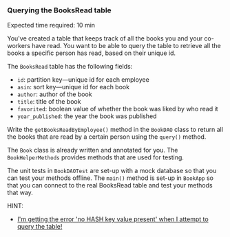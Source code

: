 ### Querying the BooksRead table

Expected time required: 10 min

You've created a table that keeps track of all the books you and your co-workers have read. You want to be able to
query the table to retrieve all the books a specific person has read, based on their unique id.

The `BooksRead` table has the following fields:

* `id`: partition key—unique id for each employee
* `asin`: sort key—unique id for each book
* `author`: author of the book
* `title`: title of the book
* `favorited`: boolean value of whether the book was liked by who read it
* `year_published`: the year the book was published

Write the `getBooksReadByEmployee()` method in the `BookDAO` class to return all the books that are read by a certain 
person using the `query()` method.

The `Book` class is already written and annotated for you. The `BookHelperMethods` provides methods that are used for
testing. 

The unit tests in `BookDAOTest` are set-up with a mock database so that you can test your methods offline. The `main()`
method is set-up in `BookApp` so that you can connect to the real BooksRead table and test your methods that way.

HINT:
* [I'm getting the error 'no HASH key value present' when I attempt to query the table!](./hints/hint_01.md)
